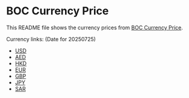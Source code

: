 # BOC Currency Price

This README file shows the currency prices from [BOC Currency Price](https://www.boc.cn/sourcedb/whpj/).

Currency links: (Date for 20250725)

- [USD](https://bocurrencyprice.techina.science/BOC_CURRENCY_PRICE/USD/20250725.json)
- [AED](https://bocurrencyprice.techina.science/BOC_CURRENCY_PRICE/AED/20250725.json)
- [HKD](https://bocurrencyprice.techina.science/BOC_CURRENCY_PRICE/HKD/20250725.json)
- [EUR](https://bocurrencyprice.techina.science/BOC_CURRENCY_PRICE/EUR/20250725.json)
- [GBP](https://bocurrencyprice.techina.science/BOC_CURRENCY_PRICE/GBP/20250725.json)
- [JPY](https://bocurrencyprice.techina.science/BOC_CURRENCY_PRICE/JPY/20250725.json)
- [SAR](https://bocurrencyprice.techina.science/BOC_CURRENCY_PRICE/SAR/20250725.json)
